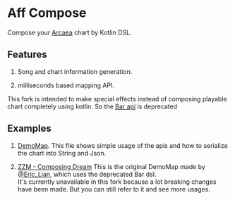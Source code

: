 # Aff Compose

Compose your [Arcaea](https://arcaea.lowiro.com/) chart by Kotlin DSL.

## Features

1. Song and chart information generation.

2. milliseconds based mapping API.

This fork is intended to make special effects instead of composing playable chart completely using kotlin. So
the [Bar api](https://github.com/Arcaea-Infinity/aff-compose/blob/master/src/commonMain/kotlin/com/tairitsu/compose/arcaea/dsl/Bar.kt) is
deprecated

## Examples

1. [DemoMap](src/test/kotlin/com/tairitsu/compose/arcaea/DemoMap.kt).
   This file shows simple usage of the apis and how to serialize the chart into String and Json.

2. [ZZM - Composing Dream](https://github.com/Arcaea-Infinity/aff-compose/blob/master/src/jvmTest/kotlin/com/tairitsu/compose/arcaea/DemoMap.kt)
   This is the original DemoMap made by [@Eric_Lian](https://github.com/ExerciseBook), which uses the deprecated Bar dsl.  
   It's currently unavailable in this fork because a lot breaking changes have been made. But you can still refer to it and see more usages. 